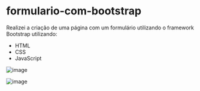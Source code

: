 # formulario-com-bootstrap
Realizei a criação de uma página com um formulário utilizando o framework Bootstrap utilizando:
- HTML
- CSS 
- JavaScript

![image](https://github.com/GabrielMoraes98/formulario-com-bootstrap/assets/127905683/cf7146b6-41a3-494a-a258-00458166e08e)

![image](https://github.com/GabrielMoraes98/formulario-com-bootstrap/assets/127905683/63031034-37f4-456c-b15f-7d1b32da5beb)
